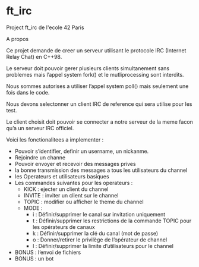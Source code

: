 # ft_irc
Project ft_irc de l'ecole 42 Paris

A propos

Ce projet demande de creer un serveur utilisant le protocole IRC (Internet Relay Chat) en C++98.

Le serveur doit pouvoir gerer plusieurs clients simultanement sans problemes mais l’appel system fork() et le mutliprocessing sont interdits.

Nous sommes autorises a utiliser l’appel system poll() mais seulement une fois dans le code.

Nous devons selectonner un client IRC de reference qui sera utilise pour les test.

Le client choisit doit pouvoir se connecter a notre serveur de la meme facon qu’a un serveur IRC officiel.

Voici les fonctionalitees a implementer :

- Pouvoir s’identifier, definir un username, un nickanme.
- Rejoindre un channe
- Pouvoir envoyer et recevoir des messages prives
- la bonne transmission des messages a tous les utilisateurs du channel
- les Operateurs et utilisateurs basiques
- Les commandes suivantes pour les operateurs :
    - KICK : ejecter un client du channel
    - INVITE : inviter un client sur le channel
    - TOPIC : modifier ou afficher le theme du channel
    - MODE :
        - i : Définir/supprimer le canal sur invitation uniquement
        - t : Définir/supprimer les restrictions de la commande TOPIC pour les opérateurs de canaux
        - k : Définir/supprimer la clé du canal (mot de passe)
        - o : Donner/retirer le privilège de l’opérateur de channel
        - l : Définir/supprimer la limite d’utilisateurs pour le channel
- BONUS : l’envoi de fichiers
- BONUS : un bot